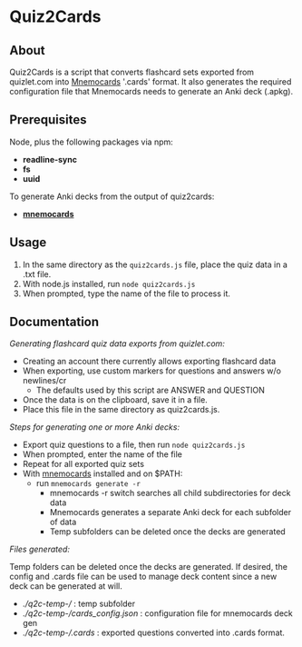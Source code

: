 # Quiz2Cards

## About

Quiz2Cards is a script that converts flashcard sets exported from quizlet.com into [Mnemocards](https://github.com/guiferviz/mnemocards) '.cards' format. It also generates the required configuration file that Mnemocards needs to generate an Anki deck (.apkg).

## Prerequisites

Node, plus the following packages via npm:

- **readline-sync**
- **fs**
- **uuid**

To generate Anki decks from the output of quiz2cards:

- [**mnemocards**](https://github.com/guiferviz/mnemocards)

## Usage

1. In the same directory as the `quiz2cards.js` file, place the quiz data in a .txt file.
2. With node.js installed, run `node quiz2cards.js`
3. When prompted, type the name of the file to process it.

## Documentation

_Generating flashcard quiz data exports from quizlet.com:_

- Creating an account there currently allows exporting flashcard data
- When exporting, use custom markers for questions and answers w/o newlines/cr
  - The defaults used by this script are ANSWER and QUESTION
- Once the data is on the clipboard, save it in a file.
- Place this file in the same directory as quiz2cards.js.

_Steps for generating one or more Anki decks:_

- Export quiz questions to a file, then run `node quiz2cards.js`
- When prompted, enter the name of the file
- Repeat for all exported quiz sets
- With [mnemocards](https://github.com/guiferviz/mnemocards) installed and on $PATH:
  - run `mnemocards generate -r`
    - mnemocards -r switch searches all child subdirectories for deck data
    - Mnemocards generates a separate Anki deck for each subfolder of data
    - Temp subfolders can be deleted once the decks are generated

_Files generated:_

Temp folders can be deleted once the decks are generated. If desired, the config and .cards file can be used to manage deck content since a new deck can be generated at will.

- _./q2c-temp-<user-deck-name>/_ : temp subfolder
- _./q2c-temp-<user-deck-name>/cards_config.json_ : configuration file for mnemocards deck gen
- _./q2c-temp-<user-deck-name>/<user-deck-name>.cards_ : exported questions converted into .cards format.
